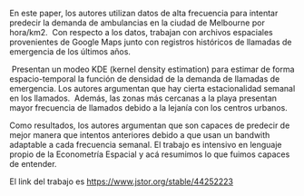 En este paper, los autores utilizan datos de alta frecuencia para intentar predecir la demanda de ambulancias en la ciudad de Melbourne por hora/km2.  Con respecto a los datos, trabajan con archivos espaciales provenientes de Google Maps junto con registros históricos de llamadas de emergencia de los últimos años. 

 Presentan un modeo KDE (kernel density estimation) para estimar de forma espacio-temporal la función de densidad de la demanda de llamadas de emergencia. Los autores argumentan que hay cierta estacionalidad semanal en los llamados.  Además, las zonas más cercanas a la playa presentan mayor frecuencia de llamados debido a la lejanía con los centros urbanos. 

Como resultados, los autores argumentan que son capaces de predecir de mejor manera que intentos anteriores debido a que usan un bandwith adaptable a cada frecuencia semanal. El trabajo es intensivo en lenguaje propio de la Econometría Espacial y acá resumimos lo que fuimos capaces de entender.

El link del trabajo es https://www.jstor.org/stable/44252223